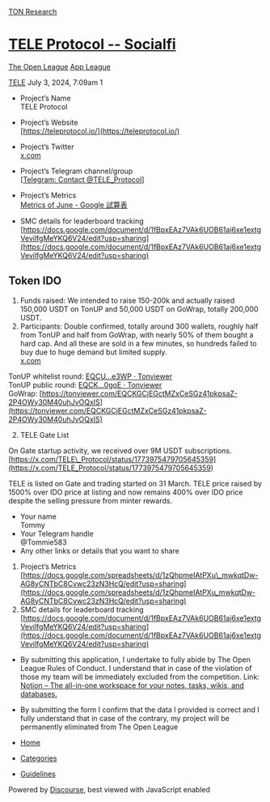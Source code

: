 [TON Research](/)

# [TELE Protocol -- Socialfi](/t/tele-protocol-socialfi/27182)

[The Open League](/c/the-open-league/app-leaderboard/58)  [App League](/c/the-open-league/app-leaderboard/58) 

    

[TELE](https://tonresear.ch/u/TELE)  July 3, 2024, 7:09am  1

*   Project’s Name  
    TELE Protocol
    
*   Project’s Website  
    [https://teleprotocol.io/](https://teleprotocol.io/)
    
*   Project’s Twitter  
    [x.com](https://x.com/TELE_Protocol)
    
*   Project’s Telegram channel/group  
    \[[Telegram: Contact @TELE\_Protocol](https://t.me/TELE_Protocol)\]
    
*   Project’s Metrics  
    [Metrics of June - Google 試算表](https://docs.google.com/spreadsheets/d/1zQhpmeIAtPXu_mwkqtDw-AG8yCNTbC8Cvwc23zN3HcQ/edit?usp=sharing)
    
*   SMC details for leaderboard tracking  
    [https://docs.google.com/document/d/1fBpxEAz7VAk6UOB61aj6xe1extgVevilfgMeYKQ6V24/edit?usp=sharing](https://docs.google.com/document/d/1fBpxEAz7VAk6UOB61aj6xe1extgVevilfgMeYKQ6V24/edit?usp=sharing)
    

## [](#token-ido-1)Token IDO

1.  Funds raised: We intended to raise 150-200k and actually raised 150,000 USDT on TonUP and 50,000 USDT on GoWrap, totally 200,000 USDT.
2.  Participants: Double confirmed, totally around 300 wallets, roughly half from TonUP and half from GoWrap, with nearly 50% of them bought a hard cap. And all these are sold in a few minutes, so hundreds failed to buy due to huge demand but limited supply.  
    [x.com](https://twitter.com/TonUP_io/status/1774807956141613096)

TonUP whitelist round: [EQCU…e3WP · Tonviewer](https://tonviewer.com/EQCUGFYX6nWCRRJuslDGDb1qh3cpVTDldQwTlCevw2sze3WP)  
TonUP public round: [EQCK…0goE · Tonviewer](https://tonviewer.com/EQCK010jOJEFuShx_aWEoYhmI_h7tPMj0_iQEQ5_yiQN0goE)  
GoWrap: [https://tonviewer.com/EQCKGCjEGctMZxCeSGz41pkpsaZ-2P4OWy30M40uhJvOQxIS](https://tonviewer.com/EQCKGCjEGctMZxCeSGz41pkpsaZ-2P4OWy30M40uhJvOQxIS)

2.  TELE Gate List

On Gate startup activity, we received over 9M USDT subscriptions.  
[https://x.com/TELE\_Protocol/status/1773975479705645359](https://x.com/TELE_Protocol/status/1773975479705645359)

TELE is listed on Gate and trading started on 31 March. TELE price raised by 1500% over IDO price at listing and now remains 400% over IDO price despite the selling pressure from minter rewards.

*   Your name  
    Tommy
*   Your Telegram handle  
    @Tommie583
*   Any other links or details that you want to share

1.  Project’s Metrics  
    [https://docs.google.com/spreadsheets/d/1zQhpmeIAtPXu\_mwkqtDw-AG8yCNTbC8Cvwc23zN3HcQ/edit?usp=sharing](https://docs.google.com/spreadsheets/d/1zQhpmeIAtPXu_mwkqtDw-AG8yCNTbC8Cvwc23zN3HcQ/edit?usp=sharing)
2.  SMC details for leaderboard tracking  
    [https://docs.google.com/document/d/1fBpxEAz7VAk6UOB61aj6xe1extgVevilfgMeYKQ6V24/edit?usp=sharing](https://docs.google.com/document/d/1fBpxEAz7VAk6UOB61aj6xe1extgVevilfgMeYKQ6V24/edit?usp=sharing)

*   By submitting this application, I undertake to fully abide by The Open League Rules of Conduct. I understand that in case of the violation of those my team will be immediately excluded from the competition. Link: [Notion – The all-in-one workspace for your notes, tasks, wikis, and databases.](https://ton-org.notion.site/The-Open-League-Rules-of-Conduct-04f4a0fedf1a401687075f5efd83de68)
*   By submitting the form I confirm that the data I provided is correct and I fully understand that in case of the contrary, my project will be permanently eliminated from The Open League

 

*   [Home](/)
*   [Categories](/categories)
*   [Guidelines](/guidelines)

Powered by [Discourse](https://www.discourse.org), best viewed with JavaScript enabled
